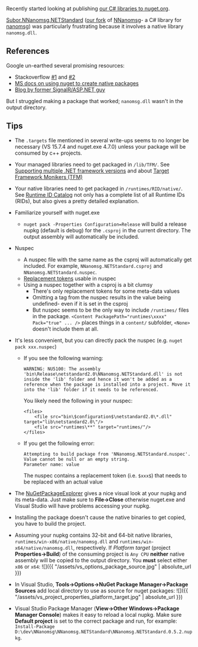 
Recently started looking at publishing [our C# libraries to nuget.org](https://www.nuget.org/profiles/subor).

[Subor.NNanomsg.NETStandard](https://www.nuget.org/packages/Subor.NNanomsg.NETStandard/) ([our fork](https://github.com/zplus/NNanomsg) of [NNanomsg](https://github.com/mhowlett/NNanomsg)- a C# library for [nanomsg](https://nanomsg.org/)) was particularly frustrating because it involves a native library `nanomsg.dll`.

## References

Google un-earthed several promising resources:

- Stackoverflow [#1](https://stackoverflow.com/questions/19478775/add-native-files-from-nuget-package-to-project-output-directory) and [#2](https://stackoverflow.com/questions/40104838/automatic-native-and-managed-dlls-extracting-from-nuget-package)
- [MS docs on using nuget to create native packages](https://docs.microsoft.com/en-us/nuget/create-packages/native-packages)
- [Blog by former SignalR/ASP.NET guy](https://blog.3d-logic.com/2015/11/10/using-native-libraries-in-asp-net-5/)

But I struggled making a package that worked; `nanomsg.dll` wasn't in the output directory.

## Tips

- The `.targets` file mentioned in several write-ups seems to no longer be necessary (VS 15.7.4 and nuget.exe 4.7.0) unless your package will be consumed by c++ projects.

- Your managed libraries need to get packaged in `/lib/TFM/`.  See
[Supporting multiple .NET framework versions](https://docs.microsoft.com/en-us/nuget/create-packages/supporting-multiple-target-frameworks) and about [Target Framework Monikers (TFM)](https://docs.microsoft.com/en-us/nuget/reference/target-frameworks#supported-frameworks)

- Your native libraries need to get packaged in `/runtimes/RID/native/`.  See [Runtime ID Catalog](https://docs.microsoft.com/en-us/dotnet/core/rid-catalog) not only has a complete list of all Runtime IDs (RIDs), but also gives a pretty detailed explanation.



- Familiarize yourself with nuget.exe
    - `nuget pack -Properties Configuration=Release` will build a release nupkg (default is debug) for the `.csproj` in the current directory.  The output assembly will automatically be included.

- Nuspec
    - A nuspec file with the same name as the csproj will automatically get included.  For example, `NNanomsg.NETStandard.csproj` and `NNanomsg.NETStandard.nuspec`.
    - [Replacement tokens](https://docs.microsoft.com/en-us/nuget/reference/nuspec#replacement-tokens) usable in nuspec
    - Using a nuspec together with a csproj is a bit clumsy
        - There's only replacement tokens for some meta-data values
        - Omitting a tag from the nuspec results in the value being undefined- even if it is set in the csproj
        - But nuspec seems to be the only way to include `/runtimes/` files in the package.  `<Content PackagePath="runtimes\xxxx" Pack="true" ... />` places things in a `content/` subfolder, `<None>` doesn't include them at all.


- It's less convenient, but you can directly pack the nuspec (e.g. `nuget pack xxx.nuspec`)
    - If you see the following warning:
        ```
        WARNING: NU5100: The assembly 'bin\Release\netstandard2.0\NNanomsg.NETStandard.dll' is not inside the 'lib' folder and hence it won't be added as a reference when the package is installed into a project. Move it into the 'lib' folder if it needs to be referenced.
        ```
        You likely need the following in your nuspec:
        ```
        <files>
            <file src="bin\$configuration$\netstandard2.0\*.dll" target="lib\netstandard2.0\"/>
            <file src="runtimes\**" target="runtimes/"/>
        </files>
        ```
    - If you get the following error:
        ```
        Attempting to build package from 'NNanomsg.NETStandard.nuspec'.
        Value cannot be null or an empty string.
        Parameter name: value
        ```
        The nuspec contains a replacement token (i.e. `$xxx$`) that needs to be replaced with an actual value


- The [NuGetPackageExplorer](https://github.com/NuGetPackageExplorer/NuGetPackageExplorer) gives a nice visual look at your nupkg and its meta-data.  Just make sure to __File->Close__ otherwise nuget.exe and Visual Studio will have problems accessing your nupkg.

- Installing the package doesn't cause the native binaries to get copied, you have to build the project.

- Assuming your nupkg contains 32-bit and 64-bit native libraries, `runtimes/win-x86/native/nanomsg.dll` and `runtimes/win-x64/native/nanomsg.dll`, respectively.  If _Platform target_ (project __Properties->Build__) of the consuming project is `Any CPU` __neither__ native assembly will be copied to the output directory.  You __must__ select either `x86` or `x64`:
![]({{ "/assets/vs_options_package_source.jpg" | absolute_url }})

- In Visual Studio, __Tools->Options->NuGet Package Manager->Package Sources__ add local directory to use as source for nuget packages:
![]({{ "/assets/vs_project_properties_platform_target.jpg" | absolute_url }})

- Visual Studio Package Manager (__View->Other Windows->Package Manager Console__) makes it easy to reload a local nupkg.  Make sure __Default project__ is set to the correct package and run, for example: `Install-Package D:\dev\NNanomsg\NNanomsg.NETStandard\NNanomsg.NETStandard.0.5.2.nupkg`.

